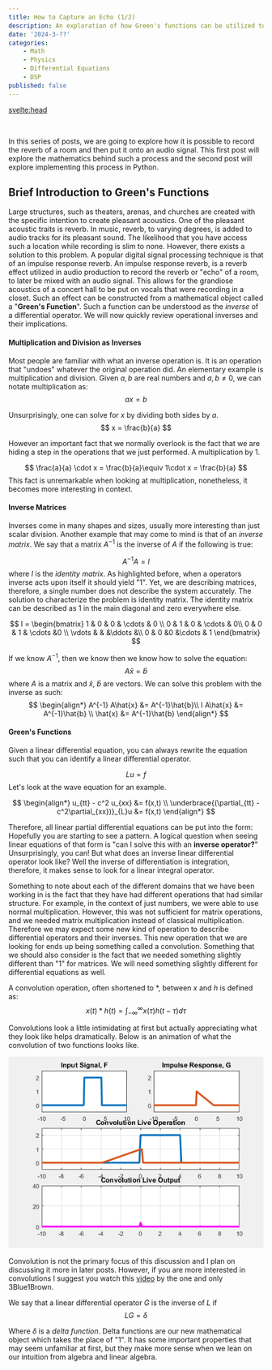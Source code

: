 ```yaml
---
title: How to Capture an Echo (1/2)
description: An exploration of how Green's functions can be utilized to capture a room's echo and put it onto an audio signal. 
date: '2024-3-??'
categories: 
    - Math 
    - Physics
    - Differential Equations
    - DSP
published: false 
---
```


<svelte:head>
  <link rel="stylesheet" href="https://cdn.jsdelivr.net/npm/katex@0.13.13/dist/katex.min.css" integrity="sha384-RZU/ijkSsFbcmivfdRBQDtwuwVqK7GMOw6IMvKyeWL2K5UAlyp6WonmB8m7Jd0Hn" crossorigin="anonymous">
</svelte:head>
<br>

In this series of posts, we are going to explore how it is possible to record the reverb of a room and then put it onto an audio signal. This first post will explore the mathematics behind such a process and the second post will explore implementing this process in Python.
<br>


## Brief Introduction to Green's Functions
Large structures, such as theaters, arenas, and churches are created with the specific intention to create pleasant acoustics. One of the pleasant acoustic traits is reverb. In music, reverb, to varying degrees, is added to audio tracks for its pleasant sound. The likelihood that you have access such a location while recording is slim to none. However, there exists a solution to this problem. A popular digital signal processing technique is that of an impulse response reverb. An impulse response reverb, is a reverb effect utilized in audio production to record the reverb or "echo" of a room, to later be mixed with an audio signal. This allows for the grandiose acoustics of a concert hall to be put on vocals that were recording in a closet. Such an effect can be constructed from a mathematical object called a "**Green's Function**". Such a function can be understood as the *inverse* of a differential operator. We will now quickly review operational inverses and their implications.


#### Multiplication and Division as Inverses
Most people are familiar with what an inverse operation is. It is an operation that "undoes" whatever the original operation did. An elementary example is multiplication and division. 
Given $a, b$ are real numbers and $a,b \ne 0$, we can notate multiplication as:
$$
ax = b
$$

Unsurprisingly, one can solve for $x$ by dividing both sides by $a$.
$$
x = \frac{b}{a}
$$

However an important fact that we normally overlook is the fact that we are hiding a step in the operations that we just performed. A multiplication by $1$. 

$$
 \frac{a}{a} \cdot x = \frac{b}{a}\equiv 1\cdot x = \frac{b}{a} 
$$
This fact is unremarkable when looking at multiplication, nonetheless, it becomes more interesting in context. 

#### Inverse Matrices 
Inverses come in many shapes and sizes, usually more interesting than just  scalar division. Another example that may come to mind is that of an *inverse matrix*. We say that a matrix $A^{-1}$ is the inverse of $A$ if the following is true: 

$$
A^{-1}A = I 
$$
where $I$ is the *identity matrix*. As highlighted before, when a operators inverse acts upon itself it should yield "$1$". Yet, we are describing matrices, therefore, a single number does not describe the system accurately. The solution to characterize the problem is identity matrix. The identity matrix can be described as $1$ in the main diagonal and zero everywhere else. 

$$
I = \begin{bmatrix}
1 & 0 & 0 & \cdots & 0 \\ 
0 & 1 & 0 & \cdots & 0\\
0 & 0 & 1 & \cdots &0 \\ 
\vdots & & &\ddots &\\ 
0 & 0 &0 &\cdots & 1
\end{bmatrix}
$$

If we know $A^{-1}$, then we know then we know how to solve the equation: 
$$
A \hat{x} = \hat{b}
$$
where $A$ is a matrix and $\hat{x}$, $\hat{b}$ are vectors. We can solve this problem with the inverse as such:
$$
\begin{align*}
A^{-1} A\hat{x} &= A^{-1}\hat{b}\\
I A\hat{x} &= A^{-1}\hat{b} \\
\hat{x} &= A^{-1}\hat{b}
\end{align*}
$$

#### Green's Functions
Given a linear differential equation, you can always rewrite the equation such that you can identify a linear differential operator.

$$
Lu = f
$$
Let's look at the wave equation for an example.

$$
\begin{align*}
u_{tt} - c^2 u_{xx} &= f(x,t) \\
\underbrace{(\partial_{tt} - c^2\partial_{xx})}_{L}u &= f(x,t)
\end{align*}
$$

Therefore, all linear partial differential equations can be put into the form: 
Hopefully you are starting to see a pattern. A logical question when seeing linear equations of that form is "can I solve this with an **inverse operator?**" Unsurprisingly, you can! But what does an inverse linear differential operator look like? Well the inverse of differentiation is integration, therefore, it makes sense to look for a linear integral operator. 
<br>

Something to note about each of the different domains that we have been working in is the fact that they have had different operations that had similar structure. For example, in the context of just numbers, we were able to use normal multiplication. However, this was not sufficient for matrix operations, and we needed matrix multiplication instead of classical multiplication. Therefore we may expect some new kind of operation to describe differential operators and their inverses. 
This new operation that we are looking for ends up being something called a convolution. Something that we should also consider is the fact that we needed something slightly different than "$1$" for matrices. We will need something slightly different for differential equations as well.
<br>

A convolution operation, often shortened to $*$, between $x$ and $h$ is defined as: 
$$
x(t) * h(t) = \int_{-\infty}^{\infty}x(\tau)h(t-\tau) d\tau
$$

Convolutions look a little intimidating at first but actually appreciating what they look like helps dramatically. Below is an animation of what the convolution of two functions looks like. 
<br>

![Svelte](/How_to_Capture_an_Echo/Convolution.gif)
<br>

Convolution is not the primary focus of this discussion and I plan on discussing it more in later posts. However, if you are more interested in convolutions I suggest you watch this [video](https://youtu.be/KuXjwB4LzSA?si=BqEidoXjih6PHkkv) by the one and only 3Blue1Brown.
<br>

We say that a linear differential operator $G$ is the inverse of $L$ if 
$$
LG = \delta
$$

Where $\delta$ is a *delta function*. Delta functions are our new mathematical object which takes the place of "$1$". It has some important properties that may seem unfamiliar at first, but they make more sense when we lean on our intuition from algebra and linear algebra.  

<!-- It is likely you have picked up on a pattern. When we are given an equations of the form  -->
<!-- $$ -->
<!-- Ax = b -->
<!-- $$ -->

